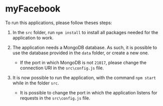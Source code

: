 # myFacebook

To run this applications, please follow theses steps:

1. In the `src` folder, run `npm install` to install all packages needed for the application to work.

2. The application needs a MongoDB database. As such, it is possible to use the database provided in the `data` folder, or create a new one. 
    * If the port in which MongoDB is not `21017`, please change the connection URI in the `src\config.js` file.

3. It is now possible to run the application, with the command `npm start` while in the folder `src`.
    * It is possible to change the port in which the application listens for requests in the `src\config.js` file.